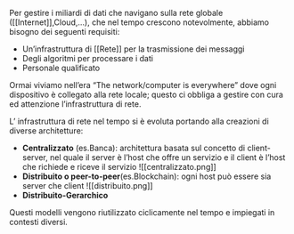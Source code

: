 Per gestire i miliardi di dati che navigano sulla rete globale ([[Internet]],Cloud,…), che nel tempo crescono notevolmente, abbiamo bisogno dei seguenti requisiti:
-   Un’infrastruttura di [[Rete]] per la trasmissione dei messaggi
-   Degli algoritmi per processare i dati
-   Personale qualificato

Ormai viviamo nell’era “The network/computer is everywhere” dove ogni dispositivo è collegato alla rete locale; questo ci obbliga a gestire con cura ed attenzione l’infrastruttura di rete.

L’ infrastruttura di rete nel tempo si è evoluta portando alla creazioni di diverse architetture:
- **Centralizzato** (es.Banca): architettura basata sul concetto di client-server, nel quale il server è l’host che offre un servizio e il client è l’host che richiede e riceve il servizio  ![[centralizzato.png]]
- **Distribuito o peer-to-peer**(es.Blockchain): ogni host può essere sia server che client   ![[distribuito.png]]
- **Distribuito-Gerarchico**


Questi modelli vengono riutilizzato ciclicamente nel tempo e impiegati in contesti diversi.